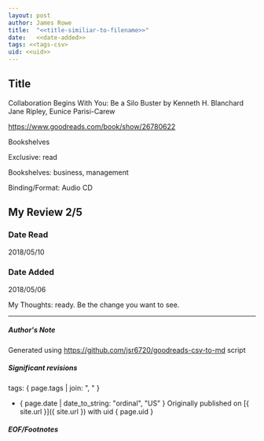 ```yaml
---
layout: post
author: James Rowe
title:  "<<title-similiar-to-filename>>"
date:   <<date-added>>
tags: <<tags-csv>
uid: <<uid>>
---
```


<!-- highly dependent on how you personally use jekyll templates, and how you want this to show up -->

## Title

Collaboration Begins With You: Be a Silo Buster by Kenneth H. Blanchard
Jane Ripley, Eunice Parisi-Carew 

https://www.goodreads.com/book/show/26780622

Bookshelves

Exclusive: read

Bookshelves: business, management

Binding/Format: Audio CD

## My Review 2/5

### Date Read
2018/05/10

### Date Added
2018/05/06

My Thoughts: ready. Be the change you want to see.

---

##### Author's Note

Generated using https://github.com/jsr6720/goodreads-csv-to-md script

##### Significant revisions

tags: { page.tags | join: ", " } <!-- todo move this somewhere -->

- { page.date | date_to_string: "ordinal", "US" } Originally published on [{ site.url }]({ site.url }) with uid { page.uid }

##### EOF/Footnotes
